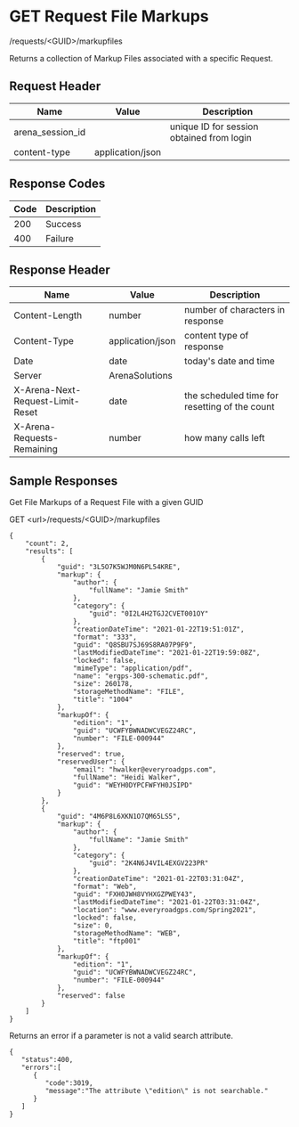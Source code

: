 # GET Request File Markups


/requests/&lt;GUID&gt;/markupfiles

Returns a collection of Markup Files associated with a specific Request.

## Request Header

| Name<br> | Value<br> | Description<br> |
|  --- |  --- |  --- | 
| arena_session_id<br> |   | unique ID for session obtained from login<br> |
| content\-type<br> | application/json<br> |   |

## Response Codes

| Code<br> | Description<br> |
|  --- |  --- | 
| 200<br> | Success<br> |
| 400<br> | Failure<br> |

## Response Header

| Name<br> | Value<br> | Description<br> |
|  --- |  --- |  --- | 
| Content\-Length<br> | number<br> | number of characters in response<br> |
| Content\-Type<br> | application/json<br> | content type of response<br> |
| Date<br> | date<br> | today's date and time<br> |
| Server<br> | ArenaSolutions<br> |   |
| X\-Arena\-Next\-Request\-Limit\-Reset<br> | date<br> | the scheduled time for resetting of the count<br> |
| X\-Arena\-Requests\-Remaining<br> | number<br> | how many calls left<br> |

## Sample Responses
Get  File Markups of a Request File  with a given GUID



GET &lt;url&gt;/requests/&lt;GUID&gt;/markupfiles

```
{
    "count": 2,
    "results": [
        {
            "guid": "3L5O7K5WJM0N6PL54KRE",
            "markup": {
                "author": {
                    "fullName": "Jamie Smith"
                },
                "category": {
                    "guid": "0I2L4H2TGJ2CVET001OY"
                },
                "creationDateTime": "2021-01-22T19:51:01Z",
                "format": "333",
                "guid": "Q8SBU7SJ69S8RA07P9F9",
                "lastModifiedDateTime": "2021-01-22T19:59:08Z",
                "locked": false,
                "mimeType": "application/pdf",
                "name": "ergps-300-schematic.pdf",
                "size": 260178,
                "storageMethodName": "FILE",
                "title": "1004"
            },
            "markupOf": {
                "edition": "1",
                "guid": "UCWFYBWNADWCVEGZ24RC",
                "number": "FILE-000944"
            },
            "reserved": true,
            "reservedUser": {
                "email": "hwalker@everyroadgps.com",
                "fullName": "Heidi Walker",
                "guid": "WEYH0DYPCFWFYH0JSIPD"
            }
        },
        {
            "guid": "4M6P8L6XKN1O7QM65LS5",
            "markup": {
                "author": {
                    "fullName": "Jamie Smith"
                },
                "category": {
                    "guid": "2K4N6J4VIL4EXGV223PR"
                },
                "creationDateTime": "2021-01-22T03:31:04Z",
                "format": "Web",
                "guid": "FXH0JWH8VYHXGZPWEY43",
                "lastModifiedDateTime": "2021-01-22T03:31:04Z",
                "location": "www.everyroadgps.com/Spring2021",
                "locked": false,
                "size": 0,
                "storageMethodName": "WEB",
                "title": "ftp001"
            },
            "markupOf": {
                "edition": "1",
                "guid": "UCWFYBWNADWCVEGZ24RC",
                "number": "FILE-000944"
            },
            "reserved": false
        }
    ]
}
```
Returns an error if a parameter is not a valid search attribute.

```
{  
   "status":400,
   "errors":[  
      {  
         "code":3019,
         "message":"The attribute \"edition\" is not searchable."
      }
   ]
}
```
